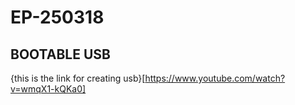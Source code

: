 # EP-250318
## BOOTABLE USB
{this is the link for creating usb}[https://www.youtube.com/watch?v=wmqX1-kQKa0]




